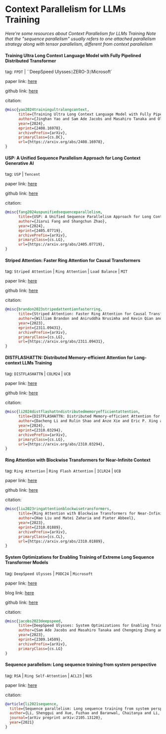 
# Context Parallelism for LLMs Training
*Here're some resources about Context Parallelism for LLMs Training*
*Note that the "sequence parallelism" usually refers to one attached parallelism strategy along with tensor parallelism, different from context parallelism*


#### Training Ultra Long Context Language Model with Fully Pipelined Distributed Transformer

tag: `FPDT` | ``DeepSpeed Ulysses` | `ZERO-3` | `Microsoft`

paper link: [here](https://arxiv.org/pdf/2408.16978)

github link: [here](https://github.com/microsoft/DeepSpeed/pull/6462)

citation:

```bibtex
@misc{yao2024trainingultralongcontext,
      title={Training Ultra Long Context Language Model with Fully Pipelined Distributed Transformer}, 
      author={Jinghan Yao and Sam Ade Jacobs and Masahiro Tanaka and Olatunji Ruwase and Aamir Shafi and Hari Subramoni and Dhabaleswar K. Panda},
      year={2024},
      eprint={2408.16978},
      archivePrefix={arXiv},
      primaryClass={cs.DC},
      url={https://arxiv.org/abs/2408.16978}, 
}
```


#### USP: A Unified Sequence Parallelism Approach for Long Context Generative AI

tag: `USP` | `Tencent`

paper link: [here](https://arxiv.org/pdf/2405.07719)

github link: [here](https://github.com/feifeibear/long-context-attention)

citation:

```bibtex
@misc{fang2024uspunifiedsequenceparallelism,
      title={USP: A Unified Sequence Parallelism Approach for Long Context Generative AI}, 
      author={Jiarui Fang and Shangchun Zhao},
      year={2024},
      eprint={2405.07719},
      archivePrefix={arXiv},
      primaryClass={cs.LG},
      url={https://arxiv.org/abs/2405.07719}, 
}
```

#### Striped Attention: Faster Ring Attention for Causal Transformers

tag: `Striped Attention` | `Ring Attention` | `Load Balance` | `MIT`

paper link: [here](https://arxiv.org/pdf/2311.09431)

github link: [here](https://github.com/exists-forall/striped_attention)

citation:

```bibtex
@misc{brandon2023stripedattentionfasterring,
      title={Striped Attention: Faster Ring Attention for Causal Transformers}, 
      author={William Brandon and Aniruddha Nrusimha and Kevin Qian and Zachary Ankner and Tian Jin and Zhiye Song and Jonathan Ragan-Kelley},
      year={2023},
      eprint={2311.09431},
      archivePrefix={arXiv},
      primaryClass={cs.LG},
      url={https://arxiv.org/abs/2311.09431}, 
}
```

#### DISTFLASHATTN: Distributed Memory-efficient Attention for Long-context LLMs Training

tag: `DISTFLASHATTN` | `COLM24` | `UCB`

paper link: [here](https://arxiv.org/pdf/2310.03294)

github link: [here](https://github.com/RulinShao/LightSeq)

citation:

```bibtex
@misc{li2024distflashattndistributedmemoryefficientattention,
      title={DISTFLASHATTN: Distributed Memory-efficient Attention for Long-context LLMs Training}, 
      author={Dacheng Li and Rulin Shao and Anze Xie and Eric P. Xing and Xuezhe Ma and Ion Stoica and Joseph E. Gonzalez and Hao Zhang},
      year={2024},
      eprint={2310.03294},
      archivePrefix={arXiv},
      primaryClass={cs.LG},
      url={https://arxiv.org/abs/2310.03294}, 
}
```


#### Ring Attention with Blockwise Transformers for Near-Infinite Context

tag: `Ring Attention` | `Ring Flash Attention` | `ICLR24` | `UCB`

paper link: [here](https://arxiv.org/pdf/2310.01889)

github link: [here](https://github.com/haoliuhl/ringattention)

citation:

```bibtex
@misc{liu2023ringattentionblockwisetransformers,
      title={Ring Attention with Blockwise Transformers for Near-Infinite Context}, 
      author={Hao Liu and Matei Zaharia and Pieter Abbeel},
      year={2023},
      eprint={2310.01889},
      archivePrefix={arXiv},
      primaryClass={cs.CL},
      url={https://arxiv.org/abs/2310.01889}, 
}
```


#### System Optimizations for Enabling Training of Extreme Long Sequence Transformer Models

tag: `DeepSpeed Ulysses` | `PODC24` | `Microsoft`

paper link: [here](https://dl.acm.org/doi/pdf/10.1145/3662158.3662806)

blog link: [here](https://github.com/microsoft/DeepSpeed/blob/master/blogs/deepspeed-ulysses/chinese/README.md)

github link: [here](https://github.com/microsoft/DeepSpeed)

citation:

```bibtex
@misc{jacobs2023deepspeed,
      title={DeepSpeed Ulysses: System Optimizations for Enabling Training of Extreme Long Sequence Transformer Models}, 
      author={Sam Ade Jacobs and Masahiro Tanaka and Chengming Zhang and Minjia Zhang and Shuaiwen Leon Song and Samyam Rajbhandari and Yuxiong He},
      year={2023},
      eprint={2309.14509},
      archivePrefix={arXiv},
      primaryClass={cs.LG}
}
```

#### Sequence parallelism: Long sequence training from system perspective

tag: `RSA` | `Ring Self-Attention` | `ACL23` | `NUS`

paper link: [here](https://arxiv.org/pdf/2105.13120)

citation:

```bibtex
@article{li2021sequence,
  title={Sequence parallelism: Long sequence training from system perspective},
  author={Li, Shenggui and Xue, Fuzhao and Baranwal, Chaitanya and Li, Yongbin and You, Yang},
  journal={arXiv preprint arXiv:2105.13120},
  year={2021}
}
```


